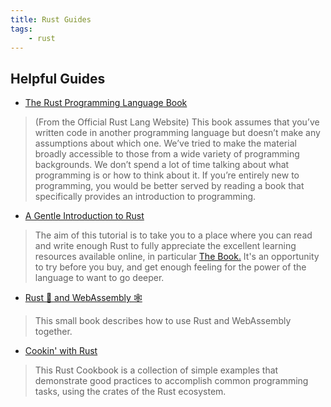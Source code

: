 ```yaml
---
title: Rust Guides
tags:
    - rust
---
```



## Helpful Guides

- [The Rust Programming Language Book](https://doc.rust-lang.org/stable/book/title-page.html)

> (From the Official Rust Lang Website)
> This book assumes that you’ve written code in another programming language but doesn’t
> make any assumptions about which one. We’ve tried to make the material broadly accessible
> to those from a wide variety of programming backgrounds. We don’t spend a lot of time talking
> about what programming is or how to think about it. If you’re entirely new to programming, you
> would be better served by reading a book that specifically provides an introduction to programming.

- [A Gentle Introduction to Rust](https://stevedonovan.github.io/rust-gentle-intro/)

> The aim of this tutorial is to take you to a place where you can read and write enough Rust to
> fully appreciate the excellent learning resources available online, in particular
> [The Book.](https://doc.rust-lang.org/stable/book/title-page.html)
> It's an opportunity to try before you buy, and get enough feeling for the power of the language to want to go deeper.

- [Rust 🦀 and WebAssembly 🕸](https://rustwasm.github.io/book/)

> This small book describes how to use Rust and WebAssembly together.

- [Cookin' with Rust](https://rust-lang-nursery.github.io/rust-cookbook/intro.html)

> This Rust Cookbook is a collection of simple examples that demonstrate good practices to accomplish common
> programming tasks, using the crates of the Rust ecosystem.
